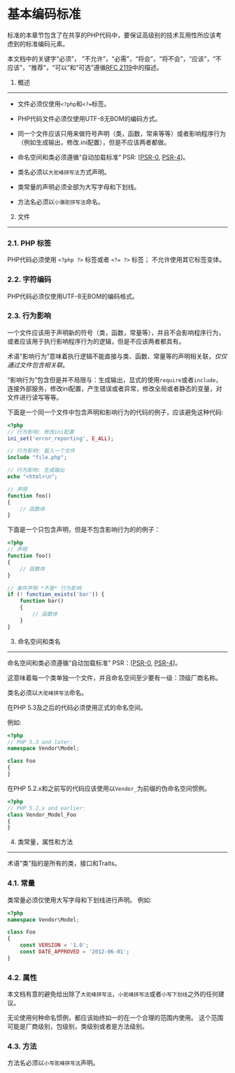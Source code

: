 基本编码标准
=====================

标准的本章节包含了在共享的PHP代码中，要保证高级别的技术互用性所应该考虑到的标准编码元素。

本文档中的关键字“必须”， “不允许”，“必需”，“将会”，“将不会”，“应该”，“不应该”，“推荐”，“可以”和“可选”遵循[RFC 2119]中的描述。

[RFC 2119]: http://www.ietf.org/rfc/rfc2119.txt
[PSR-0]: https://github.com/php-fig/fig-standards/blob/master/accepted/PSR-0.md
[PSR-4]: https://github.com/php-fig/fig-standards/blob/master/accepted/PSR-4-autoloader.md


1. 概述
-----------

- 文件必须仅使用`<?php`和`<?=`标签。

- PHP代码文件必须仅使用UTF-8无BOM的编码方式。

- 同一个文件应该只用来做符号声明（类，函数，常来等等）或者影响程序行为（例如生成输出，修改.ini配置），但是不应该两者都做。

- 命名空间和类必须遵循“自动加载标准” PSR: [[PSR-0], [PSR-4]]。

- 类名必须以`大驼峰拼写法`方式声明。

- 类常量的声明必须全部为大写字母和下划线。

- 方法名必须以`小骆驼拼写法`命名。


2. 文件
--------

### 2.1. PHP 标签

PHP代码必须使用 `<?php ?>` 标签或者 `<?= ?>` 标签； 不允许使用其它标签变体。

### 2.2. 字符编码

PHP代码必须仅使用UTF-8无BOM的编码格式。

### 2.3. 行为影响

一个文件应该用于声明新的符号（类，函数，常量等），并且不会影响程序行为，
或者应该用于执行影响程序行为的逻辑，但是不应该两者都具有。

术语“影响行为”意味着执行逻辑不能直接与类、函数、常量等的声明相关联，*仅仅通过文件包含相关联*。

“影响行为”包含但是并不局限与：生成输出，显式的使用`require`或者`include`，
连接外部服务，修改ini配置，产生错误或者异常，修改全局或者静态的变量，对文件进行读写等等。

下面是一个同一个文件中包含声明和影响行为的代码的例子，应该避免这种代码:

```php
<?php
// 行为影响: 修改ini配置
ini_set('error_reporting', E_ALL);

// 行为影响: 载入一个文件
include "file.php";

// 行为影响: 生成输出
echo "<html>\n";

// 声明
function foo()
{
    // 函数体
}
```

下面是一个只包含声明，但是不包含影响行为的的例子：

```php
<?php
// 声明
function foo()
{
    // 函数体
}

// 条件声明 *不是* 行为影响
if (! function_exists('bar')) {
    function bar()
    {
        // 函数体
    }
}
```


3. 命名空间和类名
----------------------------

命名空间和类必须遵循“自动加载标准” PSR：[[PSR-0], [PSR-4]]。

这意味着每一个类单独一个文件，并且命名空间至少要有一级：顶级厂商名称。

类名必须以`大驼峰拼写法`命名。

在PHP 5.3及之后的代码必须使用正式的命名空间。

例如:

```php
<?php
// PHP 5.3 and later:
namespace Vendor\Model;

class Foo
{
}
```

在PHP 5.2.x和之前写的代码应该使用以`Vendor_`为前缀的伪命名空间惯例。

```php
<?php
// PHP 5.2.x and earlier:
class Vendor_Model_Foo
{
}
```

4. 类常量，属性和方法
-------------------------------------------

术语“类”指的是所有的类，接口和Traits。

### 4.1. 常量

类常量必须仅使用大写字母和下划线进行声明。
例如:

```php
<?php
namespace Vendor\Model;

class Foo
{
    const VERSION = '1.0';
    const DATE_APPROVED = '2012-06-01';
}
```

### 4.2. 属性

本文档有意的避免给出除了`大驼峰拼写法`，`小驼峰拼写法`或者`小写下划线`之外的任何建议。

无论使用何种命名惯例，都应该始终如一的在一个合理的范围内使用。
这个范围可能是厂商级别，包级别，类级别或者是方法级别。

### 4.3. 方法

方法名必须以`小写驼峰拼写法`声明。

